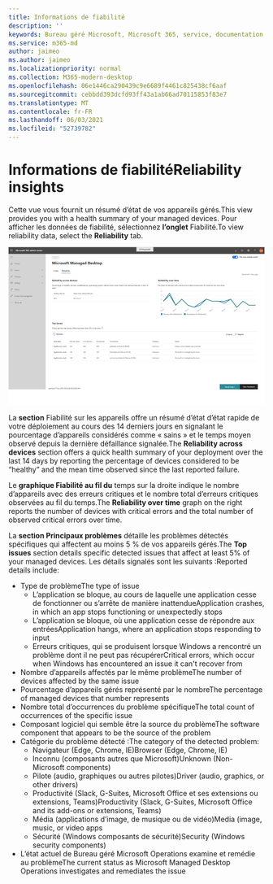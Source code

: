 ```yaml
---
title: Informations de fiabilité
description: ''
keywords: Bureau géré Microsoft, Microsoft 365, service, documentation
ms.service: m365-md
author: jaimeo
ms.author: jaimeo
ms.localizationpriority: normal
ms.collection: M365-modern-desktop
ms.openlocfilehash: 06e1446ca290439c9e6689f4461c825438cf6aaf
ms.sourcegitcommit: cebbdd393dcfd93ff43a1ab66ad70115853f83e7
ms.translationtype: MT
ms.contentlocale: fr-FR
ms.lasthandoff: 06/03/2021
ms.locfileid: "52739782"
---
```

# <a name="reliability-insights"></a><span data-ttu-id="afa02-103">Informations de fiabilité</span><span class="sxs-lookup"><span data-stu-id="afa02-103">Reliability insights</span></span>

<span data-ttu-id="afa02-104">Cette vue vous fournit un résumé d’état de vos appareils gérés.</span><span class="sxs-lookup"><span data-stu-id="afa02-104">This view provides you with a health summary of your managed devices.</span></span> <span data-ttu-id="afa02-105">Pour afficher les données de fiabilité, sélectionnez **l’onglet** Fiabilité.</span><span class="sxs-lookup"><span data-stu-id="afa02-105">To view reliability data, select the **Reliability** tab.</span></span>


![Volet de fiabilité : fiabilité sur les appareils en haut à gauche, fiabilité dans le graphique dans le temps en haut à droite, tableau des problèmes les plus élevés dans la partie inférieure.](../../media/insights_reliability.png)

<span data-ttu-id="afa02-108">La **section** Fiabilité sur les appareils offre un résumé d’état d’état rapide de votre déploiement au cours des 14 derniers jours en signalant le pourcentage d’appareils considérés comme « sains » et le temps moyen observé depuis la dernière défaillance signalée.</span><span class="sxs-lookup"><span data-stu-id="afa02-108">The **Reliability across devices** section offers a quick health summary of your deployment over the last 14 days by reporting the percentage of devices considered to be “healthy” and the mean time observed since the last reported failure.</span></span> 

 
<span data-ttu-id="afa02-109">Le **graphique Fiabilité au fil du** temps sur la droite indique le nombre d’appareils avec des erreurs critiques et le nombre total d’erreurs critiques observées au fil du temps.</span><span class="sxs-lookup"><span data-stu-id="afa02-109">The **Reliability over time** graph on the right reports the number of devices with critical errors and the total number of observed critical errors over time.</span></span>

<span data-ttu-id="afa02-110">La **section Principaux problèmes** détaille les problèmes détectés spécifiques qui affectent au moins 5 % de vos appareils gérés.</span><span class="sxs-lookup"><span data-stu-id="afa02-110">The **Top issues** section details specific detected issues that affect at least 5% of your managed devices.</span></span> <span data-ttu-id="afa02-111">Les détails signalés sont les suivants :</span><span class="sxs-lookup"><span data-stu-id="afa02-111">Reported details include:</span></span>

- <span data-ttu-id="afa02-112">Type de problème</span><span class="sxs-lookup"><span data-stu-id="afa02-112">The type of issue</span></span>
    - <span data-ttu-id="afa02-113">L’application se bloque, au cours de laquelle une application cesse de fonctionner ou s’arrête de manière inattendue</span><span class="sxs-lookup"><span data-stu-id="afa02-113">Application crashes, in which an app stops functioning or unexpectedly stops</span></span>
    - <span data-ttu-id="afa02-114">L’application se bloque, où une application cesse de répondre aux entrées</span><span class="sxs-lookup"><span data-stu-id="afa02-114">Application hangs, where an application stops responding to input</span></span>
    - <span data-ttu-id="afa02-115">Erreurs critiques, qui se produisent lorsque Windows a rencontré un problème dont il ne peut pas récupérer</span><span class="sxs-lookup"><span data-stu-id="afa02-115">Critical errors, which occur when Windows has encountered an issue it can't recover from</span></span>
- <span data-ttu-id="afa02-116">Nombre d’appareils affectés par le même problème</span><span class="sxs-lookup"><span data-stu-id="afa02-116">The number of devices affected by the same issue</span></span>
- <span data-ttu-id="afa02-117">Pourcentage d’appareils gérés représenté par le nombre</span><span class="sxs-lookup"><span data-stu-id="afa02-117">The percentage of managed devices that number represents</span></span>
- <span data-ttu-id="afa02-118">Nombre total d’occurrences du problème spécifique</span><span class="sxs-lookup"><span data-stu-id="afa02-118">The total count of occurrences of the specific issue</span></span>
- <span data-ttu-id="afa02-119">Composant logiciel qui semble être la source du problème</span><span class="sxs-lookup"><span data-stu-id="afa02-119">The software component that appears to be the source of the problem</span></span>
- <span data-ttu-id="afa02-120">Catégorie du problème détecté :</span><span class="sxs-lookup"><span data-stu-id="afa02-120">The category of the detected problem:</span></span>
    - <span data-ttu-id="afa02-121">Navigateur (Edge, Chrome, IE)</span><span class="sxs-lookup"><span data-stu-id="afa02-121">Browser (Edge, Chrome, IE)</span></span>
    - <span data-ttu-id="afa02-122">Inconnu (composants autres que Microsoft)</span><span class="sxs-lookup"><span data-stu-id="afa02-122">Unknown (Non-Microsoft components)</span></span>
    - <span data-ttu-id="afa02-123">Pilote (audio, graphiques ou autres pilotes)</span><span class="sxs-lookup"><span data-stu-id="afa02-123">Driver (audio, graphics, or other drivers)</span></span>
    - <span data-ttu-id="afa02-124">Productivité (Slack, G-Suites, Microsoft Office et ses extensions ou extensions, Teams)</span><span class="sxs-lookup"><span data-stu-id="afa02-124">Productivity (Slack, G-Suites, Microsoft Office and its add-ons or extensions, Teams)</span></span>
    - <span data-ttu-id="afa02-125">Média (applications d’image, de musique ou de vidéo)</span><span class="sxs-lookup"><span data-stu-id="afa02-125">Media (image, music, or video apps</span></span>
    - <span data-ttu-id="afa02-126">Sécurité (Windows composants de sécurité)</span><span class="sxs-lookup"><span data-stu-id="afa02-126">Security (Windows security components)</span></span>
- <span data-ttu-id="afa02-127">L’état actuel de Bureau géré Microsoft Operations examine et remédie au problème</span><span class="sxs-lookup"><span data-stu-id="afa02-127">The current status as Microsoft Managed Desktop Operations investigates and remediates the issue</span></span>

